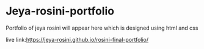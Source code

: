 # Jeya-rosini-portfolio
Portfolio of jeya rosini will appear here which is designed using html and css

live link:https://jeya-rosini.github.io/rosini-final-portfolio/